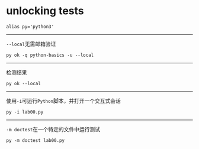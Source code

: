 # unlocking tests

```shell
alias py='python3'
```
---
`--local`无需邮箱验证
```shell
py ok -q python-basics -u --local
```
---
检测结果
```shell
py ok --local
```
---
使用`-i`可运行`Python`脚本，并打开一个交互式会话
```shell
py -i lab00.py
```
---
`-m doctest`在一个特定的文件中运行测试
```shell
py -m doctest lab00.py
```
